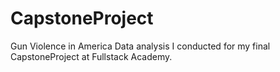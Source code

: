 # CapstoneProject
Gun Violence in America Data analysis I conducted for my final CapstoneProject at Fullstack Academy. 
